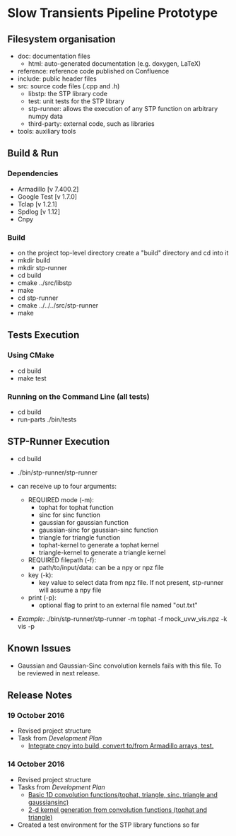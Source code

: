 # Slow Transients Pipeline Prototype
## Filesystem organisation
- doc: documentation files
  - html: auto-generated documentation (e.g. doxygen, LaTeX)
- reference: reference code published on Confluence
- include: public header files
- src: source code files (.cpp and .h)
  - libstp: the STP library code
  - test: unit tests for the STP library
  - stp-runner: allows the execution of any STP function on arbitrary numpy data
  - third-party: external code, such as libraries
- tools: auxiliary tools

## Build & Run
### Dependencies
- Armadillo [v 7.400.2]
- Google Test [v 1.7.0]
- Tclap [v 1.2.1]
- Spdlog [v 1.12]
- Cnpy

### Build
- on the project top-level directory create a "build" directory and cd into it
- mkdir build
- mkdir stp-runner
- cd build
- cmake ../src/libstp
- make
- cd stp-runner
- cmake ../../../src/stp-runner
- make

## Tests Execution
### Using CMake
- cd build
- make test

### Running on the Command Line (all tests)
- cd build
- run-parts ./bin/tests

## STP-Runner Execution
- cd build
- ./bin/stp-runner/stp-runner
- can receive up to four arguments:
   - REQUIRED mode (-m):
      - tophat for tophat function
      - sinc for sinc function
      - gaussian for gaussian function
      - gaussian-sinc for gaussian-sinc function
      - triangle for triangle function
      - tophat-kernel to generate a tophat kernel
      - triangle-kernel to generate a triangle kernel
   - REQUIRED filepath (-f):
      - path/to/input/data: can be a npy or npz file
   - key (-k): 
      - key value to select data from npz file. If not present, stp-runner will assume a npy file
   - print (-p):
      - optional flag to print to an external file named "out.txt"

- *Example:* ./bin/stp-runner/stp-runner -m tophat -f mock_uvw_vis.npz -k vis -p

## Known Issues
- Gaussian and Gaussian-Sinc convolution kernels fails with this file. To be reviewed in next release.

## Release Notes
### 19 October 2016
- Revised project structure
- Task from _Development Plan_
  - [Integrate cnpy into build, convert to/from Armadillo arrays, test.](https://github.com/SKA-ScienceDataProcessor/FastImaging/issues/2)

### 14 October 2016
- Revised project structure
- Tasks from _Development Plan_
  - [Basic 1D convolution functions(tophat, triangle, sinc, triangle and gaussiansinc)](https://github.com/SKA-ScienceDataProcessor/FastImaging/issues/3)
  - [2-d kernel generation from convolution functions (tophat and triangle)](https://github.com/SKA-ScienceDataProcessor/FastImaging/issues/6)
- Created a test environment for the STP library functions so far
